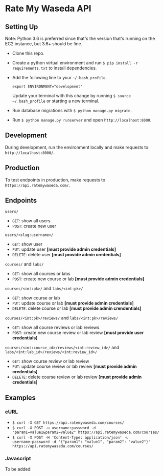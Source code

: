 # Rate My Waseda API

## Setting Up
Note: Python 3.6 is preferred since that's the version that's running on the EC2 instance, but 3.6+ should be fine.
* Clone this repo.
* Create a python virtual environment and run `$ pip install -r requirements.txt` to install dependencies.
* Add the following line to your `~/.bash_profile`.

      export ENVIRONMENT="development"

  Update your terminal with this change by running `$ source ~/.bash_profile` or starting a new terminal.
* Run database migrations with `$ python manage.py migrate`.
* Run `$ python manage.py runserver` and open `http://localhost:8000`.

## Development
During development, run the environment locally and make requests to `http://localhost:8000/`.

## Production
To test endpoints in production, make requests to `https://api.ratemywaseda.com/`.

## Endpoints
`users/`
* `GET`: show all users
* `POST`: create new user

`users/<slug:username>/`
* `GET`: show user
* `PUT`: update user **[must provide admin credentials]**
* `DELETE`: delete user **[must provide admin credentials]**

`courses/` and `labs/`
* `GET`: show all courses or labs
* `POST`: create new course or lab **[must provide admin credentials]**

`courses/<int:pk>/` and `labs/<int:pk>/`
* `GET`: show course or lab
* `PUT`: update course or lab **[must provide admin credentials]**
* `DELETE`: delete course or lab **[must provide admin crendentials]**

`courses/<int:pk>/reviews/` and `labs/<int:pk>/reviews/`
* `GET`: show all course reviews or lab reviews
* `POST`: create new course review or lab review **[must provide user credentials]**

`courses/<int:course_id>/reviews/<int:review_id>/` and `labs/<int:lab_id>/reviews/<int:review_id>/`
* `GET`: show course review or lab review
* `PUT`: update course review or lab review **[must provide admin credentials]**
* `DELETE`: delete course review or lab review **[must provide admin credentials]**

## Examples
### cURL
* `$ curl -X GET https://api.ratemywaseda.com/courses/`
* `$ curl -X POST -u username:password -d "param1=value1&param2=value2" https://api.ratemywaseda.com/courses/`
* `$ curl -X POST -H 'Content-Type: application/json' -u username:password -d '{"param1": "value1", "param2": "value2"}' https://api.ratemywaseda.com/courses/`

### Javascript
To be added

